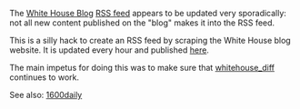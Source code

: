 The [White House Blog] [RSS feed] appears to be updated very sporadically: not
all new content published on the "blog" makes it into the RSS feed.

This is a silly hack to create an RSS feed by scraping the White House blog
website. It is updated every hour and published [here].

The main impetus for doing this was to make sure that [whitehouse_diff]
continues to work.

See also: [1600daily]

[White House Blog]: https://www.whitehouse.gov/blog/ 
[RSS Feed]: https://www.whitehouse.gov/feed/blog/white-house
[here]: https://inkdroid.org/rss/whitehouse.xml
[whitehouse_diff]: https://twitter.com/whitehouse_diff
[1600daily]: https://github.com/edsu/1600daily
